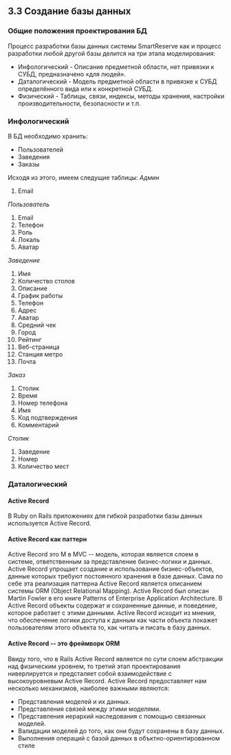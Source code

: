 ## 3.3 Создание базы данных
### Общие положения проектирования БД
Процесс разработки базы данных системы SmartReserve как и процесс разработки любой другой базы делится на три этапа моделирования:
* Инфологический - Описание предметной области, нет привязки к СУБД, предназначено «для людей». 
* Даталогический - Модель предметной области в привязке к СУБД определённого вида или к конкретной СУБД.
* Физический - Таблицы, связи, индексы, методы хранения, настройки производительности, безопасности и т.п.

### Инфологический
В БД необходимо хранить:
* Пользователей
* Заведения
* Заказы

Исходя из этого, имеем следущие таблицы:
*Админ*
1. Email

*Пользователь*
1. Email
2. Телефон
3. Роль
4. Локаль
5. Аватар

*Заведение*
1. Имя
2. Количество столов
3. Описание
4. График работы
5. Телефон
6. Адрес
7. Аватар
8. Средний чек
9. Город
10. Рейтинг
11. Веб-страница
12. Станция метро
13. Почта

*Заказ*
1. Столик
2. Время
3. Номер телефона
4. Имя
5. Код подтверждения
6. Комментарий

*Столик*
1. Заведение
2. Номер
3. Количество мест

### Даталогический

#### Active Record
В Ruby on Rails приложениях для гибкой разработки базы данных используется Active Record.

#### Active Record как паттерн
Active Record это M в MVC -- модель, которая является слоем в системе, ответственным за представление бизнес-логики и данных. Active Record упрощает создание и использование бизнес-объектов, данные которых требуют постоянного хранения в базе данных. Сама по себе эта реализация паттерна Active Record является описанием системы ORM (Object Relational Mapping).
Active Record был описан Martin Fowler в его книге Patterns of Enterprise Application Architecture. В Active Record объекты содержат и сохраненные данные, и поведение, которое работает с этими данными. Active Record исходит из мнения, что обеспечение логики доступа к данным как части объекта покажет пользователям этого объекта то, как читать и писать в базу данных.
#### Active Record -- это фреймворк ORM
Ввиду того, что в Rails Active Record является по сути слоем абстракции над физическим уровнем, то третий этап проектирования ниверлируется и предсталяет собой взаимодействие с высокоуровневым Active Record.
Active Record предоставляет нам несколько механизмов, наиболее важными являются:
* Представления моделей и их данных.
* Представления связей между этими моделями.
* Представления иерархий наследования с помощью связанных моделей.
* Валидации моделей до того, как они будут сохранены в базу данных.
* Выполнения операций с базой данных в объктно-ориентированном стиле